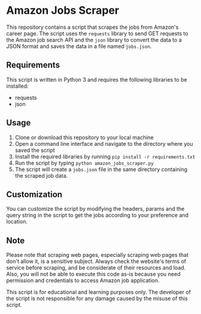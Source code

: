 
# Amazon Jobs Scraper

This repository contains a script that scrapes the jobs from Amazon's career page. The script uses the `requests` library to send GET requests to the Amazon job search API and the `json` library to convert the data to a JSON format and saves the data in a file named `jobs.json`.

## Requirements

This script is written in Python 3 and requires the following libraries to be installed:

-   requests
-   json

## Usage

1.  Clone or download this repository to your local machine
2.  Open a command line interface and navigate to the directory where you saved the script
3.  Install the required libraries by running `pip install -r requirements.txt`
4.  Run the script by typing `python amazon_jobs_scraper.py`
5.  The script will create a `jobs.json` file in the same directory containing the scraped job data.

## Customization

You can customize the script by modifying the headers, params and the query string in the script to get the jobs according to your preference and location.

## Note

Please note that scraping web pages, especially scraping web pages that don't allow it, is a sensitive subject. Always check the website's terms of service before scraping, and be considerate of their resources and load. Also, you will not be able to execute this code as-is because you need permission and credentials to access Amazon job application.

This script is for educational and learning purposes only. The developer of the script is not responsible for any damage caused by the misuse of this script.